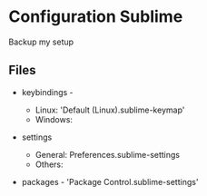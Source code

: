 # Configuration Sublime

Backup my setup

## Files

- keybindings -
	* Linux: 'Default (Linux).sublime-keymap'
	* Windows: 
- settings
	* General: Preferences.sublime-settings
	* Others:

- packages - 'Package Control.sublime-settings'

